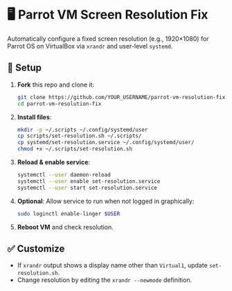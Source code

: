 # 🖥️ Parrot VM Screen Resolution Fix

Automatically configure a fixed screen resolution (e.g., 1920×1080) for Parrot OS on VirtualBox via `xrandr` and user-level `systemd`.

## 🚀 Setup

1. **Fork** this repo and clone it:
   ```bash
   git clone https://github.com/YOUR_USERNAME/parrot-vm-resolution-fix.git
   cd parrot-vm-resolution-fix

2. **Install files**:

   ```bash
   mkdir -p ~/.scripts ~/.config/systemd/user
   cp scripts/set-resolution.sh ~/.scripts/
   cp systemd/set-resolution.service ~/.config/systemd/user/
   chmod +x ~/.scripts/set-resolution.sh
   ```

3. **Reload & enable service**:

   ```bash
   systemctl --user daemon-reload
   systemctl --user enable set-resolution.service
   systemctl --user start set-resolution.service
   ```

4. **Optional**: Allow service to run when not logged in graphically:

   ```bash
   sudo loginctl enable-linger $USER
   ```

5. **Reboot VM** and check resolution.

## ✅ Customize

* If `xrandr` output shows a display name other than `Virtual1`, update `set-resolution.sh`.
* Change resolution by editing the `xrandr --newmode` definition.

````

